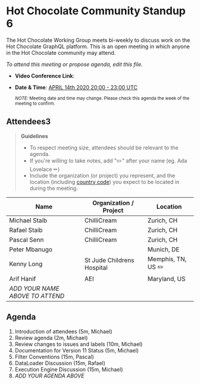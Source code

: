# Hot Chocolate Community Standup 6

The Hot Chocolate Working Group meets bi-weekly to discuss work on the Hot Chocolate GraphQL platform. This is an open meeting in which anyone in the Hot Chocolate community may attend.

*To attend this meeting or propose agenda, edit this file.*

- **Video Conference Link**:   
- **Date & Time**: [APRIL 14th 2020 20:00 - 23:00 UTC](https://www.timeanddate.com/worldclock/meetingdetails.html?year=2020&month=4&day=14&hour=20&min=0&sec=0&p1=268&p2=22&p3=224)

  <small>*NOTE:* Meeting date and time may change. Please check this agenda the week of the meeting to confirm.</small>

## Attendees3

> **Guidelines**
> - To respect meeting size, attendees should be relevant to the agenda.
> - If you're willing to take notes, add "✏️" after your name (eg. Ada Lovelace ✏)
> - Include the organization (or project) you represent, and the location (including [country code](https://en.wikipedia.org/wiki/List_of_ISO_3166_country_codes#Current_ISO_3166_country_codes)) you expect to be located in during the meeting.

| Name                     | Organization / Project     | Location
| ------------------------ | -------------------------- | ------------------------
| Michael Staib            | ChilliCream                | Zurich, CH
| Rafael Staib             | ChilliCream                | Zurich, CH
| Pascal Senn              | ChilliCream                | Zurich, CH
| Peter Mbanugo            |                            | Munich, DE
| Kenny Long               | St Jude Childrens Hospital | Memphis, TN, US  ✏️
| Arif Hanif               | AEI                        | Maryland, US
| *ADD YOUR NAME ABOVE TO ATTEND*

## Agenda

1. Introduction of attendees (5m, Michael)
1. Review agenda (2m, Michael)
1. Review changes to issues and labels (10m, Michael)
1. Documentation for Version 11 Status (5m, Michael)
1. Filter Conventions (15m, Pascal)
1. DataLoader Discussion (15m, Rafael)
1. Execution Engine Discussion (15m, Michael)
1. *ADD YOUR AGENDA ABOVE*
